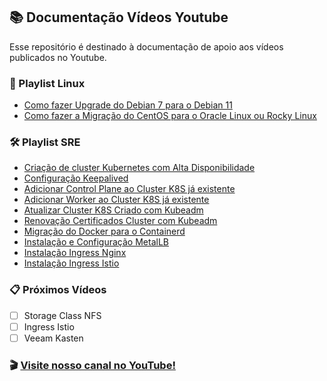 ##  📚  Documentação Vídeos Youtube

Esse repositório é destinado à documentação de apoio aos vídeos publicados no Youtube.

### 🐧 Playlist Linux

- [Como fazer Upgrade do Debian 7 para o Debian 11](https://github.com/jedchaves/youtube/wiki/upgrade_debian)
- [Como fazer a Migração do CentOS para o Oracle Linux ou Rocky Linux](https://github.com/jedchaves/youtube/wiki/migracao_centos)

### 🛠️ Playlist SRE

- [Criação de cluster Kubernetes com Alta Disponibilidade](https://github.com/jedchaves/youtube/wiki/cluster_k8s)
- [Configuração Keepalived](https://github.com/jedchaves/youtube/wiki/conf_keepalived)
- [Adicionar Control Plane ao Cluster K8S já existente](https://github.com/jedchaves/youtube/wiki/add_controlplane)
- [Adicionar Worker ao Cluster K8S já existente](https://github.com/jedchaves/youtube/wiki/add_worker)
- [Atualizar Cluster K8S Criado com Kubeadm](https://github.com/jedchaves/youtube/wiki/upgrade_k8s)
- [Renovação Certificados Cluster com Kubeadm](https://github.com/jedchaves/youtube/wiki/renew_cert)
- [Migração do Docker para o Containerd](https://github.com/jedchaves/youtube/wiki/docker_to_containerd)
- [Instalação e Configuração MetalLB](https://github.com/jedchaves/youtube/wiki/metallb)
- [Instalação Ingress Nginx](https://github.com/jedchaves/youtube/wiki/ingress_nginx)
- [Instalação Ingress Istio](https://github.com/jedchaves/youtube/wiki/ingress_istio)

### 📋 Próximos Vídeos
- [ ] Storage Class NFS
- [ ] Ingress Istio
- [ ] Veeam Kasten

### 🎬 [Visite nosso canal no YouTube!](https://www.youtube.com/@jedchaves)
